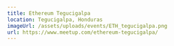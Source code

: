 ```yaml
---
title: Ethereum Tegucigalpa
location: Tegucigalpa, Honduras
imageUrl: /assets/uploads/events/ETH_tegucigalpa.png
url: https://www.meetup.com/ethereum-tegucigalpa/
---
```

